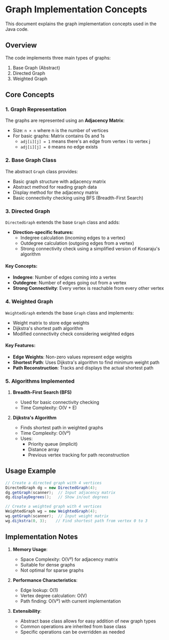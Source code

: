 # Graph Implementation Concepts

This document explains the graph implementation concepts used in the Java code.

## Overview

The code implements three main types of graphs:
1. Base Graph (Abstract)
2. Directed Graph
3. Weighted Graph

## Core Concepts

### 1. Graph Representation

The graphs are represented using an **Adjacency Matrix**:
- Size: `n × n` where n is the number of vertices
- For basic graphs: Matrix contains 0s and 1s
  - `adj[i][j] = 1` means there's an edge from vertex i to vertex j
  - `adj[i][j] = 0` means no edge exists

### 2. Base Graph Class

The abstract `Graph` class provides:
- Basic graph structure with adjacency matrix
- Abstract method for reading graph data
- Display method for the adjacency matrix
- Basic connectivity checking using BFS (Breadth-First Search)

### 3. Directed Graph

`DirectedGraph` extends the base `Graph` class and adds:

- **Direction-specific features:**
  - Indegree calculation (incoming edges to a vertex)
  - Outdegree calculation (outgoing edges from a vertex)
  - Strong connectivity check using a simplified version of Kosaraju's algorithm

#### Key Concepts:
- **Indegree**: Number of edges coming into a vertex
- **Outdegree**: Number of edges going out from a vertex
- **Strong Connectivity**: Every vertex is reachable from every other vertex

### 4. Weighted Graph

`WeightedGraph` extends the base `Graph` class and implements:

- Weight matrix to store edge weights
- Dijkstra's shortest path algorithm
- Modified connectivity check considering weighted edges

#### Key Features:
- **Edge Weights**: Non-zero values represent edge weights
- **Shortest Path**: Uses Dijkstra's algorithm to find minimum weight path
- **Path Reconstruction**: Tracks and displays the actual shortest path

### 5. Algorithms Implemented

1. **Breadth-First Search (BFS)**
   - Used for basic connectivity checking
   - Time Complexity: O(V + E)

2. **Dijkstra's Algorithm**
   - Finds shortest path in weighted graphs
   - Time Complexity: O(V²)
   - Uses:
     - Priority queue (implicit)
     - Distance array
     - Previous vertex tracking for path reconstruction

## Usage Example

```java
// Create a directed graph with 4 vertices
DirectedGraph dg = new DirectedGraph(4);
dg.getGraph(scanner);  // Input adjacency matrix
dg.displayDegrees();   // Show in/out degrees

// Create a weighted graph with 4 vertices
WeightedGraph wg = new WeightedGraph(4);
wg.getGraph(scanner);  // Input weight matrix
wg.dijkstra(0, 3);    // Find shortest path from vertex 0 to 3
```

## Implementation Notes

1. **Memory Usage**: 
   - Space Complexity: O(V²) for adjacency matrix
   - Suitable for dense graphs
   - Not optimal for sparse graphs

2. **Performance Characteristics**:
   - Edge lookup: O(1)
   - Vertex degree calculation: O(V)
   - Path finding: O(V²) with current implementation

3. **Extensibility**:
   - Abstract base class allows for easy addition of new graph types
   - Common operations are inherited from base class
   - Specific operations can be overridden as needed